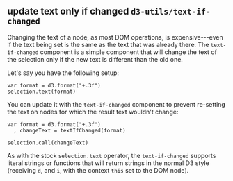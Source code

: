 ## update text only if changed `d3-utils/text-if-changed`

Changing the text of a node, as most DOM operations, is expensive---even if the text being set is the same as the text that was already there.
The `text-if-changed` component is a simple component that will change the text of the selection only if the new text is different than the old one.

Let's say you have the following setup:

    var format = d3.format("+.3f")
    selection.text(format)

You can update it with the `text-if-changed` component to prevent re-setting the text on nodes for which the result text wouldn't change:

    var format = d3.format("+.3f")
      , changeText = textIfChanged(format)

    selection.call(changeText)

As with the stock `selection.text` operator, the `text-if-changed` supports literal strings or functions that will return strings in the normal D3 style (receiving `d`, and `i`, with the context `this` set to the DOM node).
